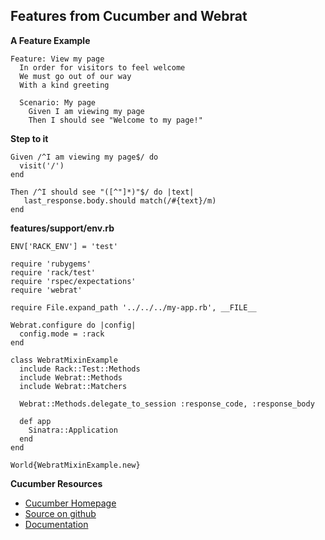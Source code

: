 Features from Cucumber and Webrat 
---------------------------------


**A Feature Example**

    Feature: View my page
      In order for visitors to feel welcome
      We must go out of our way
      With a kind greeting

      Scenario: My page
        Given I am viewing my page 
        Then I should see "Welcome to my page!"

**Step to it**

    Given /^I am viewing my page$/ do
      visit('/')
    end

    Then /^I should see "([^"]*)"$/ do |text|
       last_response.body.should match(/#{text}/m)
    end

**features/support/env.rb**

    ENV['RACK_ENV'] = 'test'

    require 'rubygems'
    require 'rack/test'
    require 'rspec/expectations'
    require 'webrat'

    require File.expand_path '../../../my-app.rb', __FILE__

    Webrat.configure do |config|
      config.mode = :rack
    end

    class WebratMixinExample
      include Rack::Test::Methods
      include Webrat::Methods
      include Webrat::Matchers

      Webrat::Methods.delegate_to_session :response_code, :response_body

      def app
        Sinatra::Application
      end
    end

    World{WebratMixinExample.new}

**Cucumber Resources**

*   [Cucumber Homepage](http://cukes.info/)
*   [Source on github](https://github.com/aslakhellesoy/cucumber)
*   [Documentation](https://github.com/aslakhellesoy/cucumber/wiki/)


